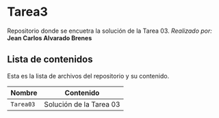 # Tarea3
Repositorio donde se encuetra la solución de la Tarea 03.
*Realizado por:* **Jean Carlos Alvarado Brenes**

## Lista de contenidos
Esta es la lista de archivos del repositorio y su contenido.

| Nombre | Contenido |
| ------ | ---- |
| `Tarea03`  | Solución de la Tarea 03   |
